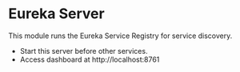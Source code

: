 # Eureka Server

This module runs the Eureka Service Registry for service discovery.

- Start this server before other services.
- Access dashboard at http://localhost:8761
